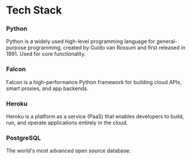 <H1> Tech Stack </H1>




<H3> Python </H3>

Python is a widely used high-level programming language for general-purpose programming, created by Guido van Rossum and first released in 1991. Used for core functionality.

<H3> Falcon </H3>
Falcon is a high-performance Python framework for building cloud APIs, smart proxies, and app backends.

<H3> Heroku </H3>

Heroku is a platform as a service (PaaS) that enables developers to build, run, and operate applications entirely in the cloud.

<H3> PostgreSQL </H3>

The world's most advanced open source database.
